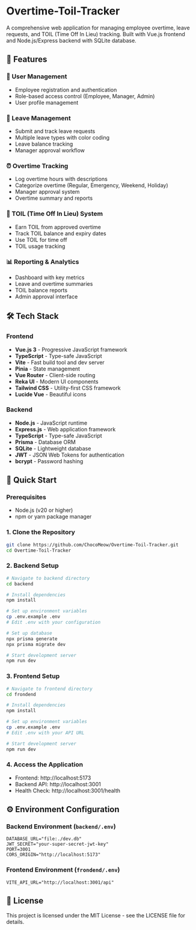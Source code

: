 # Overtime-Toil-Tracker

A comprehensive web application for managing employee overtime, leave requests, and TOIL (Time Off In Lieu) tracking. Built with Vue.js frontend and Node.js/Express backend with SQLite database.

## 🚀 Features

### 👥 User Management

-   Employee registration and authentication
-   Role-based access control (Employee, Manager, Admin)
-   User profile management

### 📅 Leave Management

-   Submit and track leave requests
-   Multiple leave types with color coding
-   Leave balance tracking
-   Manager approval workflow

### ⏰ Overtime Tracking

-   Log overtime hours with descriptions
-   Categorize overtime (Regular, Emergency, Weekend, Holiday)
-   Manager approval system
-   Overtime summary and reports

### 🎯 TOIL (Time Off In Lieu) System

-   Earn TOIL from approved overtime
-   Track TOIL balance and expiry dates
-   Use TOIL for time off
-   TOIL usage tracking

### 📊 Reporting & Analytics

-   Dashboard with key metrics
-   Leave and overtime summaries
-   TOIL balance reports
-   Admin approval interface

## 🛠️ Tech Stack

### Frontend

-   **Vue.js 3** - Progressive JavaScript framework
-   **TypeScript** - Type-safe JavaScript
-   **Vite** - Fast build tool and dev server
-   **Pinia** - State management
-   **Vue Router** - Client-side routing
-   **Reka UI** - Modern UI components
-   **Tailwind CSS** - Utility-first CSS framework
-   **Lucide Vue** - Beautiful icons

### Backend

-   **Node.js** - JavaScript runtime
-   **Express.js** - Web application framework
-   **TypeScript** - Type-safe JavaScript
-   **Prisma** - Database ORM
-   **SQLite** - Lightweight database
-   **JWT** - JSON Web Tokens for authentication
-   **bcrypt** - Password hashing

## 🚀 Quick Start

### Prerequisites

-   Node.js (v20 or higher)
-   npm or yarn package manager

### 1. Clone the Repository

```bash
git clone https://github.com/ChocoMeow/Overtime-Toil-Tracker.git
cd Overtime-Toil-Tracker
```

### 2. Backend Setup

```bash
# Navigate to backend directory
cd backend

# Install dependencies
npm install

# Set up environment variables
cp .env.example .env
# Edit .env with your configuration

# Set up database
npx prisma generate
npx prisma migrate dev

# Start development server
npm run dev
```

### 3. Frontend Setup

```bash
# Navigate to frontend directory
cd frondend

# Install dependencies
npm install

# Set up environment variables
cp .env.example .env
# Edit .env with your API URL

# Start development server
npm run dev
```

### 4. Access the Application

-   Frontend: http://localhost:5173
-   Backend API: http://localhost:3001
-   Health Check: http://localhost:3001/health

## ⚙️ Environment Configuration

### Backend Environment (`backend/.env`)

```env
DATABASE_URL="file:./dev.db"
JWT_SECRET="your-super-secret-jwt-key"
PORT=3001
CORS_ORIGIN="http://localhost:5173"
```

### Frontend Environment (`frondend/.env`)

```env
VITE_API_URL="http://localhost:3001/api"
```

## 📝 License

This project is licensed under the MIT License - see the LICENSE file for details.
